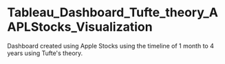 # Tableau_Dashboard_Tufte_theory_AAPLStocks_Visualization
Dashboard created using Apple Stocks using the timeline of 1 month to 4 years using Tufte's theory.
